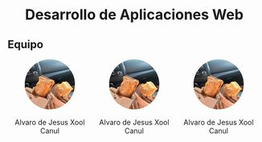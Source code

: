 <h1 align="center">
    <p align="center">Desarrollo de Aplicaciones Web</p>
</h1>

## Equipo 

<div align="center" style="display: flex; justify-content:space-between">
    <div>
        <img src="img/imagenPrueba.jpg" style="border-radius: 50px" width="100px" height="100px">
        <p>Alvaro de Jesus Xool Canul</p>
    </div>
    <div>
        <img src="img/imagenPrueba.jpg" style="border-radius: 50px" width="100px" height="100px">
        <p>Alvaro de Jesus Xool Canul</p>
    </div>
    <div>
        <img src="img/imagenPrueba.jpg" style="border-radius: 50px" width="100px" height="100px">
        <p>Alvaro de Jesus Xool Canul</p>
    </div>
</div>


